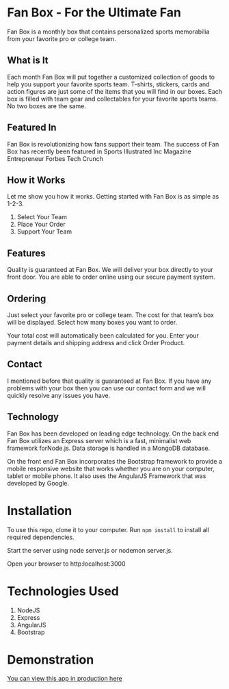 # Fan Box - For the Ultimate Fan

Fan Box is a monthly box that contains personalized sports memorabilia from your favorite pro or college team.

## What is It
Each month Fan Box will put together a customized collection of goods to help you support your favorite sports team. T-shirts, stickers, cards and action figures are just some of the items that you will find in our boxes. Each box is filled with team gear and collectables for your favorite sports teams. No two boxes are the same.

## Featured In
Fan Box is revolutionizing how fans support their team. The success of Fan Box has recently been featured in 
  Sports Illustrated
  Inc Magazine
  Entrepreneur
  Forbes
  Tech Crunch

## How it Works
Let me show you how it works. Getting started with Fan Box is as simple as 1-2-3.

1. Select Your Team
2. Place Your Order
3. Support Your Team

## Features
Quality is guaranteed at Fan Box. We will deliver your box directly to your front door. You are able to order online using our secure payment system.

## Ordering
Just select your favorite pro or college team. The cost for that team’s box will be displayed. Select how many boxes you want to order.

Your total cost will automatically been calculated for you. Enter your payment details and shipping address and click Order Product.

## Contact
I mentioned before that quality is guaranteed at Fan Box. If you have any problems with your box then you can use our contact form and we will quickly resolve any issues you have.

## Technology
Fan Box has been developed on leading edge technology. On the back end Fan Box utilizes an Express server which is a fast, minimalist web framework forNode.js. Data storage is handled in a MongoDB database.

On the front end Fan Box incorporates the Bootstrap framework to provide a mobile responsive website that works whether you are on your computer, tablet or mobile phone. It also uses the AngularJS Framework that was developed by Google.

# Installation
To use this repo, clone it to your computer. Run `npm install` to install all required dependencies. 

Start the server using node server.js or nodemon server.js.

Open your browser to http:localhost:3000

# Technologies Used
1. NodeJS
2. Express
3. AngularJS
4. Bootstrap

# Demonstration
[You can view this app in production here](https://jb-fanbox.herokuapp.com)